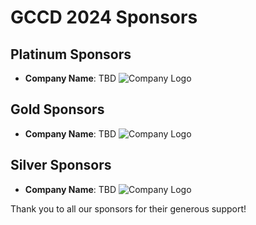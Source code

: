# GCCD 2024 Sponsors

## Platinum Sponsors
- **Company Name**: TBD
  ![Company Logo](path/to/logo)

## Gold Sponsors
- **Company Name**: TBD
  ![Company Logo](path/to/logo)

## Silver Sponsors
- **Company Name**: TBD
  ![Company Logo](path/to/logo)

Thank you to all our sponsors for their generous support!

